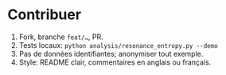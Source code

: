# Contribuer
1. Fork, branche `feat/…`, PR.
2. Tests locaux: `python analysis/resonance_entropy.py --demo`
3. Pas de données identifiantes; anonymiser tout exemple.
4. Style: README clair, commentaires en anglais ou français.
